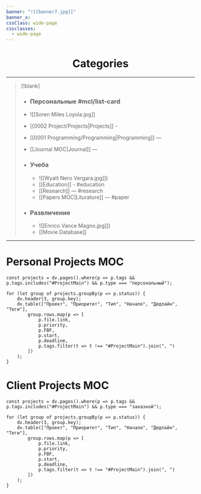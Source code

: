 ```yaml
---
banner: "![[banner7.jpg]]"
banner_x:
cssClass: wide-page
cssclasses:
  - wide-page
---
```


# <center>Categories</center> 
---

> [!blank]
> -  ### Персональные #mcl/list-card
> 	- ![[Soren Miles Loyola.jpg]]
> 	- [[0002 Project/Projects|Projects]] - 
> 	- [[0001 Programming/Programming|Programming]] — 
> 	- [[Journal MOC|Journal]] — 
> 
> - ### **Учеба**
> 	- ![[Wyatt Nero Vergara.jpg]]) 
> 	- [[Education]] - #education
> 	- [[Research]]  — #research
> 	- [[Papers MOC|Liturature]]  — #paper 
> 
> - ### **Развличение**
> 	- ![[Enrico Vance Magno.jpg]])
> 	- [[Movie Database]]  

----

# Personal Projects MOC

```dataviewjs
const projects = dv.pages().where(p => p.tags && p.tags.includes("#ProjectMain") && p.type === "персональный");

for (let group of projects.groupBy(p => p.status)) {
    dv.header(3, group.key);
    dv.table(["Проект", "Приоритет", "Тип", "Начало", "Дедлайн", "Теги"],
        group.rows.map(p => [
            p.file.link,
            p.priority,
            p.FBF,
            p.start,
            p.deadline,
            p.tags.filter(t => t !== "#ProjectMain").join(", ")
        ])
    );
}
```

# Client Projects MOC

```dataviewjs
const projects = dv.pages().where(p => p.tags && p.tags.includes("#ProjectMain") && p.type === "заказной");

for (let group of projects.groupBy(p => p.status)) {
    dv.header(3, group.key);
    dv.table(["Проект", "Приоритет", "Тип", "Начало", "Дедлайн", "Теги"],
        group.rows.map(p => [
            p.file.link,
            p.priority,
            p.FBF,
            p.start,
            p.deadline,
            p.tags.filter(t => t !== "#ProjectMain").join(", ")
        ])
    );
}
```